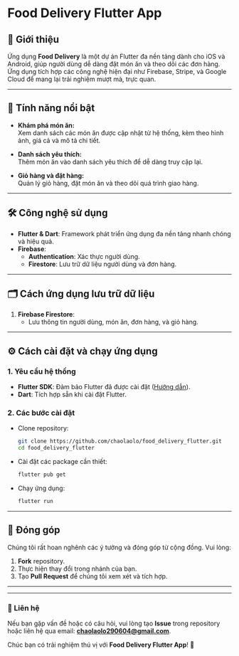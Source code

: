# Food Delivery Flutter App  

## 🚀 Giới thiệu  
Ứng dụng **Food Delivery** là một dự án Flutter đa nền tảng dành cho iOS và Android, giúp người dùng dễ dàng đặt món ăn và theo dõi các đơn hàng. Ứng dụng tích hợp các công nghệ hiện đại như Firebase, Stripe, và Google Cloud để mang lại trải nghiệm mượt mà, trực quan.  

---

## 🌟 Tính năng nổi bật  
- **Khám phá món ăn:**  
  Xem danh sách các món ăn được cập nhật từ hệ thống, kèm theo hình ảnh, giá cả và mô tả chi tiết.  

- **Danh sách yêu thích:**  
  Thêm món ăn vào danh sách yêu thích để dễ dàng truy cập lại.  

- **Giỏ hàng và đặt hàng:**  
  Quản lý giỏ hàng, đặt món ăn và theo dõi quá trình giao hàng.  


---

## 🛠️ Công nghệ sử dụng  
- **Flutter & Dart**: Framework phát triển ứng dụng đa nền tảng nhanh chóng và hiệu quả.  
- **Firebase**:  
  - **Authentication**: Xác thực người dùng.  
  - **Firestore**: Lưu trữ dữ liệu người dùng và đơn hàng.  

---

## 🗂️ Cách ứng dụng lưu trữ dữ liệu  
1. **Firebase Firestore**:  
   - Lưu thông tin người dùng, món ăn, đơn hàng, và giỏ hàng.  

---

## ⚙️ Cách cài đặt và chạy ứng dụng  

### 1. Yêu cầu hệ thống  
- **Flutter SDK**: Đảm bảo Flutter đã được cài đặt ([Hướng dẫn](https://docs.flutter.dev/get-started/install)).  
- **Dart**: Tích hợp sẵn khi cài đặt Flutter.  

### 2. Các bước cài đặt  
- Clone repository:  
  ```bash  
  git clone https://github.com/chaolaolo/food_delivery_flutter.git  
  cd food_delivery_flutter  
  ```  

- Cài đặt các package cần thiết:  
  ```bash  
  flutter pub get  
  ```  

- Chạy ứng dụng:  
  ```bash  
  flutter run  
  ```  

---

## 🤝 Đóng góp  
Chúng tôi rất hoan nghênh các ý tưởng và đóng góp từ cộng đồng. Vui lòng:  
1. **Fork** repository.  
2. Thực hiện thay đổi trong nhánh của bạn.  
3. Tạo **Pull Request** để chúng tôi xem xét và tích hợp.  

---
---  
### 📩 Liên hệ  
Nếu bạn gặp vấn đề hoặc có câu hỏi, vui lòng tạo **Issue** trong repository hoặc liên hệ qua email: **chaolaolo290604@gmail.com**.  

Chúc bạn có trải nghiệm thú vị với **Food Delivery Flutter App**! 🎉  
